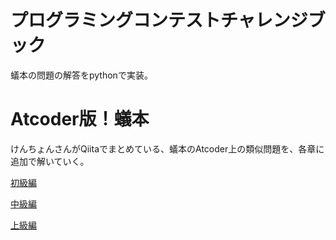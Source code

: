 # プログラミングコンテストチャレンジブック
蟻本の問題の解答をpythonで実装。

# Atcoder版！蟻本
けんちょんさんがQiitaでまとめている、蟻本のAtcoder上の類似問題を、各章に追加で解いていく。

[初級編](https://qiita.com/drken/items/e77685614f3c6bf86f44)

[中級編](https://qiita.com/drken/items/2f56925972c1d34e05d8)

[上級編](https://qiita.com/drken/items/9b311d553aa434bb26e4)

